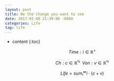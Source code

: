 ```yaml
---
layout: post
title: Be the change you want to see
date: 2017-02-08 21:39:00 -0800
categories: Life
tag: life
---
```


* content
{:toc}



$$ Time: i \in \mathbb{R}^{+} $$

$$ Ch: c \in \mathbb{R}^{\mathbb{N}}\;\;Von: v \in \mathbb{R}^{\mathbb{N}} $$

$$ Life = sum_{i}^{\infty} i \cdot (c + v) $$
